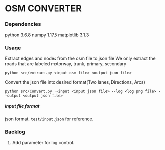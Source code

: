 # OSM CONVERTER

### Dependencies
python 3.6.8
numpy 1.17.5
matplotlib 3.1.3

### Usage
Extract edges and nodes from the osm file to json file
We only extract the roads that are labeled motorway, trunk, primary, secondary
```
python src/extract.py <input osm file> <output json file>
```
Convert the json file into desired format(Two lanes, Directions, Arcs)
```
python src/Convert.py --input <input json file> --log <log png file> --output <output json file>
```

##### input file format

json format. `test/input.json` for reference.

### Backlog

1. Add parameter for log control.
